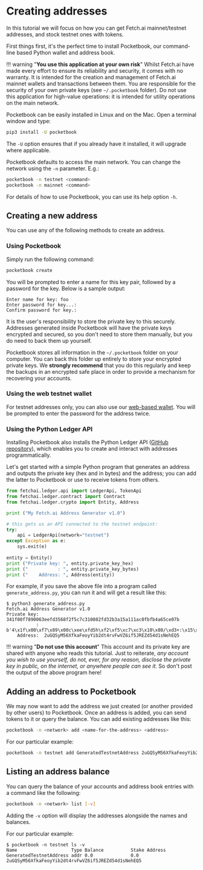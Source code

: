 # Creating addresses

In this tutorial we will focus on how you can get Fetch.ai mainnet/testnet addresses, and stock testnet ones with tokens.

First things first, it's the perfect time to install Pocketbook, our command-line based Python wallet and address book.

!!! warning "**You use this application at your own risk**"
    Whilst Fetch.ai have made every effort to ensure its reliability and security, it comes with no warranty. It is intended for the creation and management of Fetch.ai mainnet wallets and transactions between them. You are responsible for the security of your own private keys (see `~/.pocketbook` folder). Do not use this application for high-value operations: it is intended for utility operations on the main network.

Pocketbook can be easily installed in Linux and on the Mac. Open a terminal window and type:

``` bash
pip3 install -U pocketbook
```

The `-U` option ensures that if you already have it installed, it will upgrade where applicable.

Pocketbook defaults to access the main network. You can change the network using the `-n` parameter. E.g.:

``` bash
pocketbook -n testnet <command>
pocketbook -n mainnet <command>
```

For details of how to use Pocketbook, you can use its help option `-h`.


## Creating a new address

You can use any of the following methods to create an address.

### Using Pocketbook

Simply run the following command:

``` bash
pocketbook create
```

You will be prompted to enter a name for this key pair, followed by a password for the key. Below is a sample output:

```
Enter name for key: foo
Enter password for key...:
Confirm password for key.:
```

It is the user's responsibility to store the private key to this securely. Addresses generated inside Pocketbook will have the private keys encrypted and secured, so you don't need to store them manually, but you do need to back them up yourself. 

Pocketbook stores all information in the `~/.pocketbook` folder on your computer. You can back this folder up entirely to store your encrypted private keys. We **strongly recommend** that you do this regularly and keep the backups in an encrypted safe place in order to provide a mechanism for recovering your accounts.

### Using the web testnet wallet

For testnet addresses only, you can also use our [web-based wallet](https://testnet-wallet.fetch.ai/). You will be prompted to enter the password for the address twice.

### Using the Python Ledger API

Installing Pocketbook also installs the Python Ledger API ([GitHub repository](https://github.com/fetchai/ledger-api-py)), which enables you to create and interact with addresses programmatically.

Let's get started with a simple Python program that generates an address and outputs the private key (hex and in bytes) and the address; you can add the latter to Pocketbook or use to receive tokens from others.

``` python
from fetchai.ledger.api import LedgerApi, TokenApi
from fetchai.ledger.contract import Contract
from fetchai.ledger.crypto import Entity, Address

print ("My Fetch.ai Address Generator v1.0")

# this gets us an API connected to the testnet endpoint:
try:
	api = LedgerApi(network="testnet")
except Exception as e:
	sys.exit(e)
	
entity = Entity()
print ("Private key: ", entity.private_key_hex)
print ("           : ", entity.private_key_bytes)
print ("    Address: ", Address(entity))
```

For example, if you save the above file into a program called `generate_address.py`, you can run it and will get a result like this:

```
$ python3 generate_address.py 
Fetch.ai Address Generator v1.0
Private key:  341f00f7890063eefd3568f2f5c7c310802fd32b3a15a111ac0fbfb4a65ce07b
           :  b'4\x1f\x00\xf7\x89\x00c\xee\xfd5h\xf2\xf5\xc7\xc3\x10\x80/\xd3+:\x15\xa1\x11\xac\x0f\xbf\xb4\xa6\\\xe0{'
    Address:  2uGQSyM56XfkaFeoyYib2dt4rvFwVZ6if5JREZd54d1sNehEQ5
```

!!! warning "**Do not use this account**"
    This account and its private key are shared with anyone who reads this tutorial. Just to reiterate, *any account you wish to use yourself, do not, ever, for any reason, disclose the private key in public, on the internet, or anywhere people can see it*. So don't post the output of the above program here!


## Adding an address to Pocketbook

We may now want to add the address we just created (or another provided by other users) to Pocketbook. Once an address is added, you can send tokens to it or query the balance. You can add existing addresses like this:

``` bash
pocketbook -n <network> add <name-for-the-address> <address>
```

For our particular example:

``` bash
pocketbook -n testnet add GeneratedTestnetAddress 2uGQSyM56XfkaFeoyYib2dt4rvFwVZ6if5JREZd54d1sNehEQ5
```


## Listing an address balance

You can query the balance of your accounts and address book entries with a command like the following:

``` bash
pocketbook -n <network> list [-v]
```

Adding the `-v` option will display the addresses alongside the names and balances.

For our particular example:

```
$ pocketbook -n testnet ls -v
Name                    Type Balance          Stake Address
GeneratedTestnetAddress addr 0.0              0.0   2uGQSyM56XfkaFeoyYib2dt4rvFwVZ6if5JREZd54d1sNehEQ5
```

